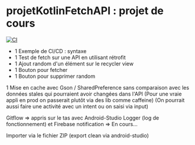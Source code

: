 # projetKotlinFetchAPI : projet de cours
[![CI](https://github.com/Owzings/projetKotlinFetchAPI/actions/workflows/blank.yml/badge.svg)](https://github.com/Owzings/projetKotlinFetchAPI/actions/workflows/blank.yml)
- 1 Exemple de CI/CD : syntaxe
- 1 Test de fetch sur une API en utilisant rétrofit
- 1 Ajout random d'un élément sur le recycler view
- 1 Bouton pour fetcher
- 1 Bouton pour supprimer random

1 Mise en cache avec Gson / SharedPreference sans comparaison avec les données stales qui pourraient avoir changées dans l'API
(Pour une vraie appli en prod on passerait plutôt via des lib comme caffeine)
(On pourrait aussi faire une activité avec un intent ou on saisi via input)

Gitflow => appris sur le tas avec Android-Studio
Logger (log de fonctionnement) et Firebase notification => En cours...


Importer via le fichier ZIP (export clean via android-studio)
